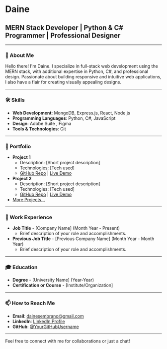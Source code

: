 # Daine

## MERN Stack Developer | Python & C# Programmer | Professional Designer

---

### 👋 About Me
Hello there! I'm Daine. I specialize in full-stack web development using the MERN stack, with additional expertise in Python, C#, and professional design. Passionate about building responsive and intuitive web applications, I also have a flair for creating visually appealing designs.

---

### 🛠️ Skills
- **Web Development**: MongoDB, Express.js, React, Node.js
- **Programming Languages**: Python, C#, JavaScript
- **Design**: Adobe Suite , Figma
- **Tools & Technologies**: Git

---

### 🌟 Portfolio
- **Project 1**
  - Description: [Short project description]
  - Technologies: [Tech used]
  - [GitHub Repo](#) | [Live Demo](#)
- **Project 2**
  - Description: [Short project description]
  - Technologies: [Tech used]
  - [GitHub Repo](#) | [Live Demo](#)
- [More Projects...](#)

---

### 💼 Work Experience
- **Job Title** - [Company Name] (Month Year - Present)
  - Brief description of your role and accomplishments.
- **Previous Job Title** - [Previous Company Name] (Month Year - Month Year)
  - Brief description of your role and accomplishments.

---

### 🎓 Education
- **Degree** - [University Name] (Year-Year)
- **Certification or Course** - [Institute/Organization]

---

### 📫 How to Reach Me
- **Email**: dainesembrano@gmail.com
- **LinkedIn**: [LinkedIn Profile](#)
- **GitHub**: [@YourGitHubUsername](#)

---

Feel free to connect with me for collaborations or just a chat!


